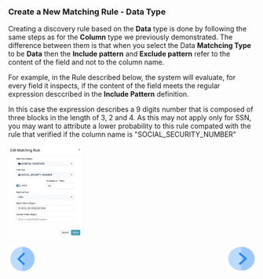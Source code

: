 ### Create a New Matching Rule - Data Type

Creating a discovery rule based on the **Data** type is done by following the same steps as for the **Column** type we previously demonstrated. The difference between them is that when you select the Data **Matchcing Type** to be **Data** then the **Include pattern** and **Exclude pattern** refer to the content of the field and not to the column name. 

For example, in the Rule described below, the system will evaluate, for every field it inspects, if the content of the field meets the regular expression desccribed in the **Include Pattern** definition. 

In this case the expression describes a 9 digits number that is composed of three blocks in the length of 3, 2 and 4. As this may not apply only for SSN, you may want to attribute a lower probability to this rule compated with the rule that verified if the column name is "SOCIAL_SECURITY_NUMBER" 

<img src="../images/07_Discovery_Matching_Type_Data.png" width="30%" height="30%">


[![Previous](../images/Previous.png)]( 03_03_02_Discovery_NewMatchingRule_Column.md)[<img align="right" width="60" height="54" src="../images/Next.png">](03_03_04_Discovery_NewMatchingRule_DataFunction.md)

